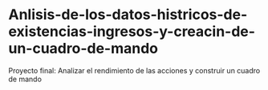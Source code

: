 # Anlisis-de-los-datos-histricos-de-existencias-ingresos-y-creacin-de-un-cuadro-de-mando
Proyecto final: Analizar el rendimiento de las acciones y construir un cuadro de mando
